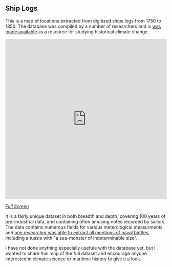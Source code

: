 Ship Logs
---

This is a map of locations extracted from digitized ships logs from 1750 to 1850. The database was compiled by a number of researchers and is [was made available](https://pendientedemigracion.ucm.es/info/cliwoc/) as a resource for studying historical climate change.

<iframe width='100%' height='500px' frameBorder='0' src='https://a.tiles.mapbox.com/v4/morganherlocker.nf8hfgb2/attribution,zoompan,zoomwheel,geocoder,share.html?access_token=pk.eyJ1IjoibW9yZ2FuaGVybG9ja2VyIiwiYSI6Ii1zLU4xOWMifQ.FubD68OEerk74AYCLduMZQ#2/7.4/3.2'></iframe>

*[Full Screen](https://a.tiles.mapbox.com/v4/morganherlocker.nf8hfgb2/attribution,zoompan,zoomwheel,geocoder,share.html?access_token=pk.eyJ1IjoibW9yZ2FuaGVybG9ja2VyIiwiYSI6Ii1zLU4xOWMifQ.FubD68OEerk74AYCLduMZQ#2/7.4/3.2)*

It is a fairly unique dataset in both breadth and depth; covering 100 years of pre-industrial data, and containing often amusing notes recorded by sailors. The data contains numerous fields for various meterological measurments, and [one researcher was able to extract all mentions of naval battles](https://www.kaggle.com/domcastro/climate-data-from-ocean-ships/wars-and-fights-draft/discussion), including a tussle with "a sea-monster of indeterminable size".

I have not done anything especially usefule with the database yet, but I wanted to share this map of the full dataset and encourage anyone interested in climate science or maritime history to give it a look.